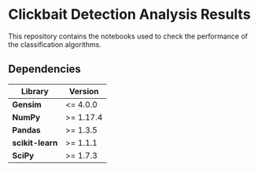 # Clickbait Detection Analysis Results

This repository contains the notebooks used to check the performance of the classification algorithms.

## Dependencies

| Library          | Version   |
| ---------------- | --------- |
| **Gensim**       | <= 4.0.0  |
| **NumPy**        | >= 1.17.4 |
| **Pandas**       | >= 1.3.5  |
| **scikit-learn** | >= 1.1.1  |
| **SciPy**        | >= 1.7.3  |